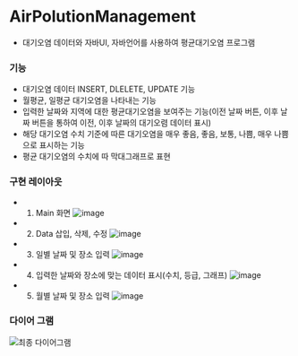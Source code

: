 # AirPolutionManagement
* 대기오염 데이터와 자바UI, 자바언어를 사용하여 평균대기오염 프로그램

### 기능
* 대기오염 데이터 INSERT, DLELETE, UPDATE 기능 
* 월평균, 일평균 대기오염을 나타내는 기능
* 입력한 날짜와 지역에 대한 평균대기오염을 보여주는 기능(이전 날짜 버튼, 이후 날짜 버튼을 통하여 이전, 이후 날짜의 대기오렴 데이터 표시)
* 해당 대기오염 수치 기준에 따른 대기오염을 매우 좋음, 좋음, 보통, 나쁨, 매우 나쁨으로 표시하는 기능
* 평균 대기오염의 수치에 따 막대그래프로 표현

### 구현 레이아웃
* 1. Main 화면
![image](https://user-images.githubusercontent.com/43942563/139796349-5a5b903d-d101-40db-a287-a9f978e7bd9d.png)
* 2. Data 삽입, 삭제, 수정
![image](https://user-images.githubusercontent.com/43942563/139796384-3a2d7085-6460-45e5-9905-70133113c414.png)
* 3. 일별 날짜 및 장소 입력
![image](https://user-images.githubusercontent.com/43942563/139796495-d7bd1ba8-37b5-4a2e-965a-24af9b38c1ad.png)
* 4. 입력한 날짜와 장소에 맞는 데이터 표시(수치, 등급, 그래프)
![image](https://user-images.githubusercontent.com/43942563/139796617-b056602c-e4fd-484f-8e7b-104e1b1387d8.png)
* 5. 월별 날짜 및 장소 입력
![image](https://user-images.githubusercontent.com/43942563/139796656-729ea343-ca69-4085-bc9f-5bef77e54334.png)



### 다이어 그램
![최종 다이어그램](https://user-images.githubusercontent.com/43942563/139796216-260f77b3-aa4a-4085-bae3-ade5f2e8b6a6.JPG)
